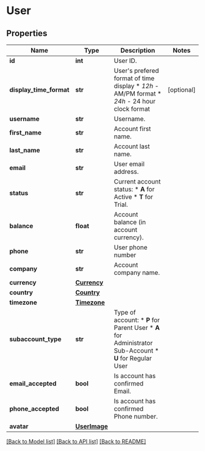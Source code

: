 # User

## Properties
Name | Type | Description | Notes
------------ | ------------- | ------------- | -------------
**id** | **int** | User ID. | 
**display_time_format** | **str** | User&#39;s prefered format of time display * *12h* - AM/PM format * *24h* - 24 hour clock format  | [optional] 
**username** | **str** | Username. | 
**first_name** | **str** | Account first name. | 
**last_name** | **str** | Account last name. | 
**email** | **str** | User email address. | 
**status** | **str** | Current account status: * **A** for Active * **T** for Trial.  | 
**balance** | **float** | Account balance (in account currency). | 
**phone** | **str** | User phone number | 
**company** | **str** | Account company name. | 
**currency** | [**Currency**](Currency.md) |  | 
**country** | [**Country**](Country.md) |  | 
**timezone** | [**Timezone**](Timezone.md) |  | 
**subaccount_type** | **str** | Type of account: * **P** for Parent User * **A** for Administrator Sub-Account * **U** for Regular User  | 
**email_accepted** | **bool** | Is account has confirmed Email. | 
**phone_accepted** | **bool** | Is account has confirmed Phone number. | 
**avatar** | [**UserImage**](UserImage.md) |  | 

[[Back to Model list]](../README.md#documentation-for-models) [[Back to API list]](../README.md#documentation-for-api-endpoints) [[Back to README]](../README.md)


